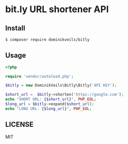 # bit.ly URL shortener API

## Install
```bash
$ composer require dominikveils/bitly
```

## Usage
```php
<?php

require 'vendor/autoload.php';

$bitly = new DominikVeils\Bitly\Bitly('API KEY');

$short_url =  $bitly->shorten('https://google.com');
echo "SHORT URL: {$short_url}", PHP_EOL;
$long_url = $bitly->expand($short_url);
echo "LONG URL: {$long_url}", PHP_EOL;
```

## LICENSE
MIT